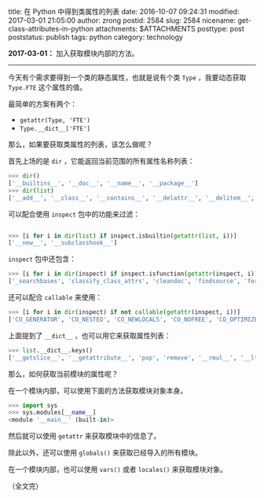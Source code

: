 title: 在 Python 中得到类属性的列表
date: 2016-10-07 09:24:31
modified: 2017-03-01 21:05:00
author: zrong
postid: 2584
slug: 2584
nicename: get-class-attributes-in-python
attachments: $ATTACHMENTS
posttype: post
poststatus: publish
tags: python
category: technology

**2017-03-01：** 加入获取模块内部的方法。

----

今天有个需求要得到一个类的静态属性，也就是说有个类 `Type` ，我要动态获取 `Type.FTE` 这个属性的值。

最简单的方案有两个：

- `getattr(Type, 'FTE')` 
- `Type.__dict__['FTE']`

那么，如果要获取类属性的列表，该怎么做呢？ <!--more-->

首先上场的是 `dir` ，它能返回当前范围的所有属性名称列表：

``` python
>>> dir()
['__builtins__', '__doc__', '__name__', '__package__']
>>> dir(list)
['__add__', '__class__', '__contains__', '__delattr__', '__delitem__', '__delslice__', '__doc__', '__eq__', '__format__', '__ge__', '__getattribute__', '__getitem__', '__getslice__', '__gt__', '__hash__', '__iadd__', '__imul__', '__init__', '__iter__', '__le__', '__len__', '__lt__', '__mul__', '__ne__', '__new__', '__reduce__', '__reduce_ex__', '__repr__', '__reversed__', '__rmul__', '__setattr__', '__setitem__', '__setslice__', '__sizeof__', '__str__', '__subclasshook__', 'append', 'count', 'extend', 'index', 'insert', 'pop', 'remove', 'reverse', 'sort']
```

可以配合使用 `inspect` 包中的功能来过滤：

``` python

>>> [i for i in dir(list) if inspect.isbuiltin(getattr(list, i))]
['__new__', '__subclasshook__']
```

`inspect` 包中还包含：

``` python
>>> [i for i in dir(inspect) if inspect.isfunction(getattr(inspect, i))]
['_searchbases', 'classify_class_attrs', 'cleandoc', 'findsource', 'formatargspec', 'formatargvalues', 'getabsfile', 'getargs', 'getargspec', 'getargvalues', 'getblock', 'getcallargs', 'getclasstree', 'getcomments', 'getdoc', 'getfile', 'getframeinfo', 'getinnerframes', 'getlineno', 'getmembers', 'getmodule', 'getmoduleinfo', 'getmodulename', 'getmro', 'getouterframes', 'getsource', 'getsourcefile', 'getsourcelines', 'indentsize', 'isabstract', 'isbuiltin', 'isclass', 'iscode', 'isdatadescriptor', 'isframe', 'isfunction', 'isgenerator', 'isgeneratorfunction', 'isgetsetdescriptor', 'ismemberdescriptor', 'ismethod', 'ismethoddescriptor', 'ismodule', 'isroutine', 'istraceback', 'joinseq', 'namedtuple', 'stack', 'strseq', 'trace', 'walktree']
```

还可以配合 `callable` 来使用：

``` python
>>> [i for i in dir(inspect) if not callable(getattr(inspect, i))]
['CO_GENERATOR', 'CO_NESTED', 'CO_NEWLOCALS', 'CO_NOFREE', 'CO_OPTIMIZED', 'CO_VARARGS', 'CO_VARKEYWORDS', 'TPFLAGS_IS_ABSTRACT', '__author__', '__builtins__', '__date__', '__doc__', '__file__', '__name__', '__package__', '_filesbymodname', 'dis', 'imp', 'linecache', 'modulesbyfile', 'os', 're', 'string', 'sys', 'tokenize', 'types']
```

上面提到了 `__dict__` ，也可以用它来获取属性列表：

``` python
>>> list.__dict__.keys()
['__getslice__', '__getattribute__', 'pop', 'remove', '__rmul__', '__lt__', '__sizeof__', '__init__', 'count', 'index', '__delslice__', '__new__', '__contains__', 'append', '__doc__', '__len__', '__mul__', 'sort', '__ne__', '__getitem__', 'insert', '__setitem__', '__add__', '__gt__', '__eq__', 'reverse', 'extend', '__delitem__', '__reversed__', '__imul__', '__setslice__', '__iter__', '__iadd__', '__le__', '__repr__', '__hash__', '__ge__']
```

那么，如何获取当前模块的属性呢？

在一个模块内部，可以使用下面的方法获取模块对象本身。

``` python
>>> import sys
>>> sys.modules[__name__]
<module '__main__' (built-in)>
```

然后就可以使用 `getattr` 来获取模块中的信息了。

除此以外，还可以使用 `globals()` 来获取已经导入的所有模块。

在一个模块内部，也可以使用 `vars()` 或者 `locales()` 来获取模块对象。

（全文完）
